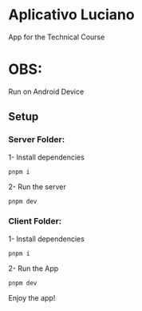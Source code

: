 # Aplicativo Luciano
App for the Technical Course

# OBS:
Run on Android Device
## Setup
### Server Folder:
1- Install dependencies

    pnpm i

2- Run the server

    pnpm dev


### Client Folder:
1- Install dependencies

    pnpm i

2- Run the App

    pnpm dev


Enjoy the app!

